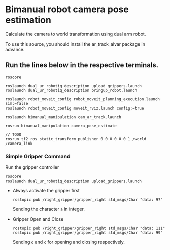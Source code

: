 # Bimanual robot camera pose estimation

Calculate the camera to world transformation using dual arm robot.


To use this source, you should install the ar_track_alvar package in advance.

## Run the lines below in the respective terminals.
```commandline
roscore

roslaunch dual_ur_robotiq_description upload_grippers.launch    
roslaunch dual_ur_robotiq_description bringup_robot.launch    

roslaunch robot_moveit_config robot_moveit_planning_execution.launch sim:=false     
roslaunch robot_moveit_config moveit_rviz.launch config:=true   

roslaunch bimanual_manipulation cam_ar_track.launch

rosrun bimanual_manipulation camera_pose_estimate
```

```
// TODO
rosrun tf2_ros static_transform_publisher 0 0 0 0 0 0 1 /world /camera_link
```

### Simple Gripper Command
Run the gripper controller
```commandline
roscore
roslaunch dual_ur_robotiq_description upload_grippers.launch 
```

- Always activate the gripper first
    ```commandline
    rostopic pub /right_gripper/gripper_right std_msgs/Char "data: 97"
    ```
  Sending the character `a` in integer.


- Gripper Open and Close
  ```commandline
  rostopic pub /right_gripper/gripper_right std_msgs/Char "data: 111"
  rostopic pub /right_gripper/gripper_right std_msgs/Char "data: 99"
  ```
  Sending `o` and `c` for opening and closing respectively. 
